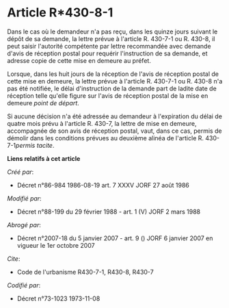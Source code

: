 # Article R*430-8-1

Dans le cas où le demandeur n'a pas reçu, dans les quinze jours suivant le dépôt de sa demande, la lettre prévue à l'article
R. 430-7-1 ou R. 430-8, il peut saisir l'autorité compétente par lettre recommandée avec demande d'avis de réception postal
pour requérir l'instruction de sa demande, et adresse copie de cette mise en demeure au préfet.

Lorsque, dans les huit jours de la réception de l'avis de réception postal de cette mise en demeure, la lettre prévue à
l'article R. 430-7-1 ou R. 430-8 n'a pas été notifiée, le délai d'instruction de la demande part de ladite date de réception
telle qu'elle figure sur l'avis de réception postal de la mise en demeure *point de départ*.

Si aucune décision n'a été adressée au demandeur à l'expiration du délai de quatre mois prévu à l'article R. 430-7, la lettre
de mise en demeure, accompagnée de son avis de réception postal, vaut, dans ce cas, permis de démolir dans les conditions
prévues au deuxième alinéa de l'article R. 430-7-1*permis tacite*.

**Liens relatifs à cet article**

_Créé par_:

  - Décret n°86-984 1986-08-19 art. 7 XXXV JORF 27 août 1986

_Modifié par_:

  - Décret n°88-199 du 29 février 1988 - art. 1 (V) JORF 2 mars 1988

_Abrogé par_:

  - Décret n°2007-18 du 5 janvier 2007 - art. 9 () JORF 6 janvier 2007 en vigueur le 1er octobre 2007

_Cite_:

  - Code de l'urbanisme R430-7-1, R430-8, R430-7

_Codifié par_:

  - Décret n°73-1023 1973-11-08
